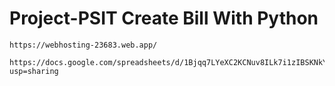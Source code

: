 # Project-PSIT Create Bill With Python

```
https://webhosting-23683.web.app/
```

```
https://docs.google.com/spreadsheets/d/1Bjqq7LYeXC2KCNuv8ILk7i1zIBSKNkYayMGPUsmf344/edit?usp=sharing
```
